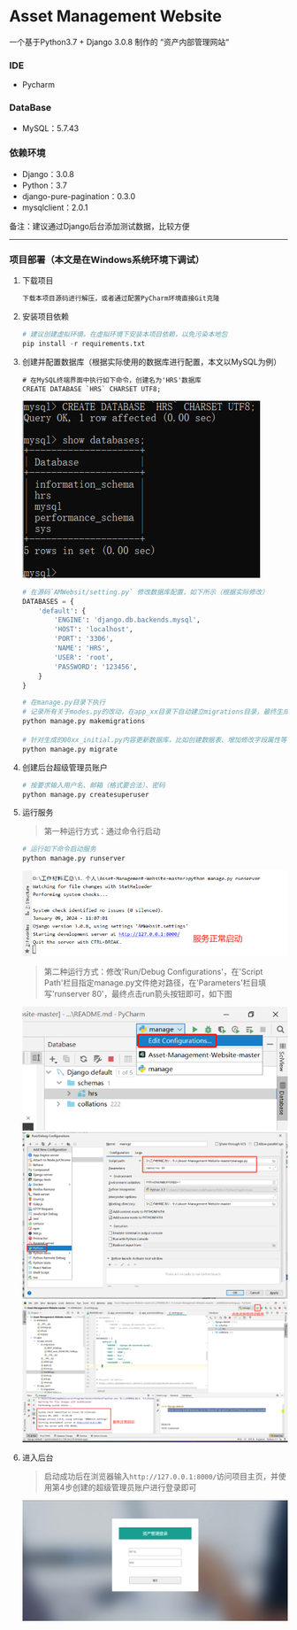 # Asset Management Website
 一个基于Python3.7 + Django 3.0.8 制作的 “资产内部管理网站“


### IDE

- Pycharm

### DataBase

- MySQL：5.7.43

### 依赖环境

- Django：3.0.8
- Python：3.7
- django-pure-pagination：0.3.0
- mysqlclient：2.0.1

备注：建议通过Django后台添加测试数据，比较方便
 
------

### 项目部署（本文是在Windows系统环境下调试）

 1. 下载项目

    ```python
    下载本项目源码进行解压，或者通过配置PyCharm环境直接Git克隆
    ```

 2. 安装项目依赖

    ```python
    # 建议创建虚拟环境，在虚拟环境下安装本项目依赖，以免污染本地包
    pip install -r requirements.txt
    ```
    
 3. 创建并配置数据库（根据实际使用的数据库进行配置，本文以MySQL为例）

    ```mysql
    # 在MySQL终端界面中执行如下命令，创建名为'HRS'数据库
    CREATE DATABASE `HRS` CHARSET UTF8;
    ```
    ![image](README_IMG/gl6.png)
    ```python
    # 在源码`AMWebsit/setting.py` 修改数据库配置，如下所示（根据实际修改）
    DATABASES = {
        'default': {
            'ENGINE': 'django.db.backends.mysql',
            'HOST': 'localhost',
            'PORT': '3306',
            'NAME': 'HRS',
            'USER': 'root',
            'PASSWORD': '123456',
        }
    }
    ```
    ```python
    # 在manage.py目录下执行
    # 记录所有关于modes.py的改动，在app_xx目录下自动建立migrations目录，最终生成00xx_initial.py
    python manage.py makemigrations
    
    # 针对生成的00xx_initial.py内容更新数据库，比如创建数据表、增加修改字段属性等
    python manage.py migrate
    ```

 4. 创建后台超级管理员账户

    ```python
    # 按要求输入用户名、邮箱（格式要合法）、密码
    python manage.py createsuperuser
    ```
    
 5. 运行服务

    > 第一种运行方式：通过命令行启动

    ```python
    # 运行如下命令启动服务
    python manage.py runserver
    ```
    ![image](README_IMG/gl5.png)

    > 第二种运行方式：修改'Run/Debug Configurations'，在'Script Path'栏目指定manage.py文件绝对路径，在'Parameters'栏目填写'runserver 80'，最终点击run箭头按钮即可，如下图
    
    ![image](README_IMG/gl3.png)
    ![image](README_IMG/gl2.png)
    ![image](README_IMG/gl4.png)

 7. 进入后台

    > 启动成功后在浏览器输入`http://127.0.0.1:8000/`访问项目主页，并使用第4步创建的超级管理员账户进行登录即可
    
    ![image](README_IMG/gl1.png)

